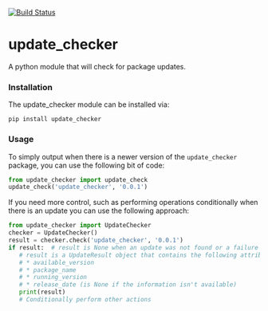[![Build Status](https://travis-ci.org/bboe/update_checker.png)](https://travis-ci.org/bboe/update_checker)

# update_checker

A python module that will check for package updates.

### Installation

The update_checker module can be installed via:

    pip install update_checker

### Usage

To simply output when there is a newer version of the `update_checker` package,
you can use the following bit of code:

```python
from update_checker import update_check
update_check('update_checker', '0.0.1')
```

If you need more control, such as performing operations conditionally when
there is an update you can use the following approach:

```python
from update_checker import UpdateChecker
checker = UpdateChecker()
result = checker.check('update_checker', '0.0.1')
if result:  # result is None when an update was not found or a failure occured
   # result is a UpdateResult object that contains the following attributes:
   # * available_version
   # * package_name
   # * running_version
   # * release_date (is None if the information isn't available)
   print(result)
   # Conditionally perform other actions
```

